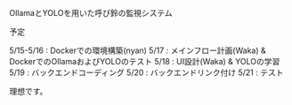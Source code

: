 OllamaとYOLOを用いた呼び鈴の監視システム

予定

5/15-5/16 : Dockerでの環境構築(nyan)
5/17 : メインフロー計画(Waka) & DockerでのOllamaおよびYOLOのテスト
5/18 : UI設計(Waka) & YOLOの学習
5/19 : バックエンドコーディング
5/20 : バックエンドリンク付け
5/21 : テスト

理想です。